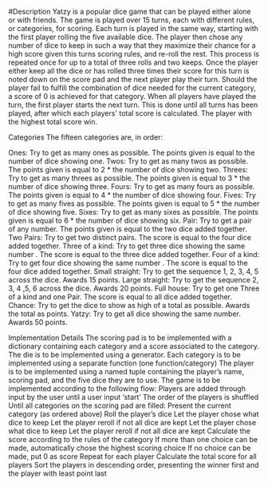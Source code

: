 #Description
Yatzy is a popular dice game that can be played either alone or with friends. The game is played over 15 turns, each with different rules, or categories, for scoring. Each turn is played in the same way, starting with the first player rolling the five available dice. The player then chose any number of dice to keep in such a way that they maximize their chance for a high score given this turns scoring rules, and re-roll the rest. This process is repeated once for up to a total of three rolls and two keeps. Once the player either keep all the dice or has rolled three times their score for this turn is noted down on the score pad and the next player play their turn. Should the player fail to fulfill the combination of dice needed for the current category, a score of 0 is achieved for that category. When all players have played the turn, the first player starts the next turn. This is done until all turns has been played, after which each players' total score is calculated. The player with the highest total score win.

Categories
The fifteen categories are, in order:

Ones: Try to get as many ones as possible. The points given is equal to the number of dice showing one.
Twos: Try to get as many twos as possible. The points given is equal to 2 * the number of dice showing two.
Threes: Try to get as many threes as possible. The points given is equal to 3 * the number of dice showing three.
Fours: Try to get as many fours as possible. The points given is equal to 4 * the number of dice showing four.
Fives: Try to get as many fives as possible. The points given is equal to 5 * the number of dice showing five.
Sixes: Try to get as many sixes as possible. The points given is equal to 6 * the number of dice showing six.
Pair: Try to get a pair of any number. The points given is equal to the two dice added together.
Two Pairs: Try to get two distinct pairs. The score is equal to the four dice added together.
Three of a kind: Try to get three dice showing the same number . The score is equal to the three dice added together.
Four of a kind: Try to get four dice showing the same number . The score is equal to the four dice added together.
Small straight: Try to get the sequence 1, 2, 3, 4, 5 across the dice. Awards 15 points.
Large straight: Try to get the sequence 2, 3, 4 ,5, 6 across the dice. Awards 20 points.
Full house: Try to get one Three of a kind and one Pair. The score is equal to all dice added together.
Chance: Try to get the dice to show as high of a total as possible. Awards the total as points.
Yatzy: Try to get all dice showing the same number. Awards 50 points.

 

Implementation Details
The scoring pad is to be implemented with a dictionary containing each category and a score associated to the category.
The die is to be implemented using a generator.
Each category is to be implemented using a separate function (one function/category)
The player is to be implemented using a named tuple containing the player’s name, scoring pad, and the five dice they are to use.
The game is to be implemented according to the following flow:
Players are added through input by the user until a user input ‘start’
The order of the players is shuffled
Until all categories on the scoring pad are filled:
Present the current category (as ordered above)
Roll the player’s dice
Let the player chose what dice to keep
Let the player reroll if not all dice are kept
Let the player chose what dice to keep
Let the player reroll if not all dice are kept
Calculate the score according to the rules of the category
If more than one choice can be made, automatically chose the highest scoring choice
If no choice can be made, put 0 as score
Repeat for each player
Calculate the total score for all players
Sort the players in descending order, presenting the winner first and the player with least point last
